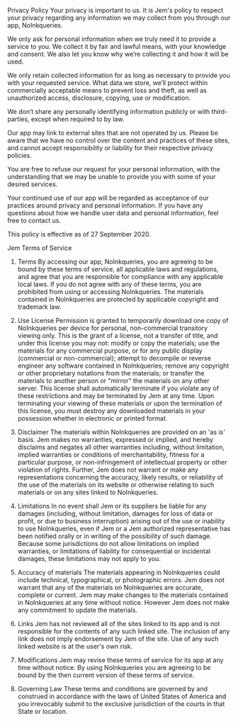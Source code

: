 Privacy Policy
Your privacy is important to us. It is Jem's policy to respect your privacy regarding any information we may collect from you through our app, NoInkqueries.

We only ask for personal information when we truly need it to provide a service to you. We collect it by fair and lawful means, with your knowledge and consent. We also let you know why we’re collecting it and how it will be used.

We only retain collected information for as long as necessary to provide you with your requested service. What data we store, we’ll protect within commercially acceptable means to prevent loss and theft, as well as unauthorized access, disclosure, copying, use or modification.

We don’t share any personally identifying information publicly or with third-parties, except when required to by law.

Our app may link to external sites that are not operated by us. Please be aware that we have no control over the content and practices of these sites, and cannot accept responsibility or liability for their respective privacy policies.

You are free to refuse our request for your personal information, with the understanding that we may be unable to provide you with some of your desired services.

Your continued use of our app will be regarded as acceptance of our practices around privacy and personal information. If you have any questions about how we handle user data and personal information, feel free to contact us.

This policy is effective as of 27 September 2020.



Jem Terms of Service
1. Terms
By accessing our app, NoInkqueries, you are agreeing to be bound by these terms of service, all applicable laws and regulations, and agree that you are responsible for compliance with any applicable local laws. If you do not agree with any of these terms, you are prohibited from using or accessing NoInkqueries. The materials contained in NoInkqueries are protected by applicable copyright and trademark law.

2. Use License
Permission is granted to temporarily download one copy of NoInkqueries per device for personal, non-commercial transitory viewing only. This is the grant of a license, not a transfer of title, and under this license you may not:
modify or copy the materials;
use the materials for any commercial purpose, or for any public display (commercial or non-commercial);
attempt to decompile or reverse engineer any software contained in NoInkqueries;
remove any copyright or other proprietary notations from the materials; or
transfer the materials to another person or "mirror" the materials on any other server.
This license shall automatically terminate if you violate any of these restrictions and may be terminated by Jem at any time. Upon terminating your viewing of these materials or upon the termination of this license, you must destroy any downloaded materials in your possession whether in electronic or printed format.
3. Disclaimer
The materials within NoInkqueries are provided on an 'as is' basis. Jem makes no warranties, expressed or implied, and hereby disclaims and negates all other warranties including, without limitation, implied warranties or conditions of merchantability, fitness for a particular purpose, or non-infringement of intellectual property or other violation of rights.
Further, Jem does not warrant or make any representations concerning the accuracy, likely results, or reliability of the use of the materials on its website or otherwise relating to such materials or on any sites linked to NoInkqueries.
4. Limitations
In no event shall Jem or its suppliers be liable for any damages (including, without limitation, damages for loss of data or profit, or due to business interruption) arising out of the use or inability to use NoInkqueries, even if Jem or a Jem authorized representative has been notified orally or in writing of the possibility of such damage. Because some jurisdictions do not allow limitations on implied warranties, or limitations of liability for consequential or incidental damages, these limitations may not apply to you.

5. Accuracy of materials
The materials appearing in NoInkqueries could include technical, typographical, or photographic errors. Jem does not warrant that any of the materials on NoInkqueries are accurate, complete or current. Jem may make changes to the materials contained in NoInkqueries at any time without notice. However Jem does not make any commitment to update the materials.

6. Links
Jem has not reviewed all of the sites linked to its app and is not responsible for the contents of any such linked site. The inclusion of any link does not imply endorsement by Jem of the site. Use of any such linked website is at the user's own risk.

7. Modifications
Jem may revise these terms of service for its app at any time without notice. By using NoInkqueries you are agreeing to be bound by the then current version of these terms of service.

8. Governing Law
These terms and conditions are governed by and construed in accordance with the laws of United States of America and you irrevocably submit to the exclusive jurisdiction of the courts in that State or location.


